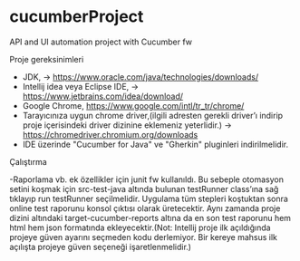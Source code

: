 # cucumberProject
API and UI automation project with Cucumber fw

Proje gereksinimleri

- JDK, -> https://www.oracle.com/java/technologies/downloads/
- Intellij idea veya Eclipse IDE, -> https://www.jetbrains.com/idea/download/
- Google Chrome, https://www.google.com/intl/tr_tr/chrome/
- Tarayıcınıza uygun chrome driver,(ilgili adresten gerekli driver’ı indirip proje içerisindeki driver dizinine eklemeniz yeterlidir.) -> https://chromedriver.chromium.org/downloads
- IDE üzerinde "Cucumber for Java" ve "Gherkin" pluginleri indirilmelidir.

Çalıştırma

-Raporlama vb. ek özellikler için junit fw kullanıldı. Bu sebeple otomasyon setini koşmak için src-test-java altında bulunan testRunner class’ına sağ tıklayıp run testRunner seçilmelidir. Uygulama tüm stepleri koştuktan sonra online test raporunu konsol çıktısı olarak üretecektir. Aynı zamanda proje dizini altındaki target-cucumber-reports altına da en son test raporunu hem html hem json formatında ekleyecektir.(Not: Intellij proje ilk açıldığında projeye güven ayarını seçmeden kodu derlemiyor. Bir kereye mahsus ilk açılışta projeye güven seçeneği işaretlenmelidir.)
